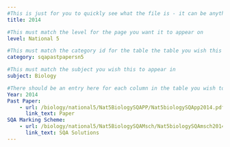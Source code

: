 ```yaml
---
#This is just for you to quickly see what the file is - it can be anything you want
title: 2014

#This must match the level for the page you want it to appear on
level: National 5

#This must match the category id for the table the table you wish this to appear in
category: sqapastpapersn5

#This must match the subject you wish this to appear in
subject: Biology

#There should be an entry here for each column in the table you wish to populate:
Year: 2014
Past Paper:
    - url: /biology/national5/Nat5BiologySQAPP/Nat5biologySQApp2014.pdf
      link_text: Paper
SQA Marking Scheme:
    - url: /biology/national5/Nat5BiologySQAMsch/Nat5biologySQAmsch2014.pdf
      link_text: SQA Solutions
---
```



